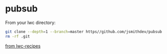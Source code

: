 # pubsub

From your lwc directory:

```bash
git clone --depth=1 --branch=master https//github.com/jsmithdev/pubsub.git &&
rm -rf .git
```

[from lwc-recipes](https://github.com/trailheadapps/lwc-recipes)